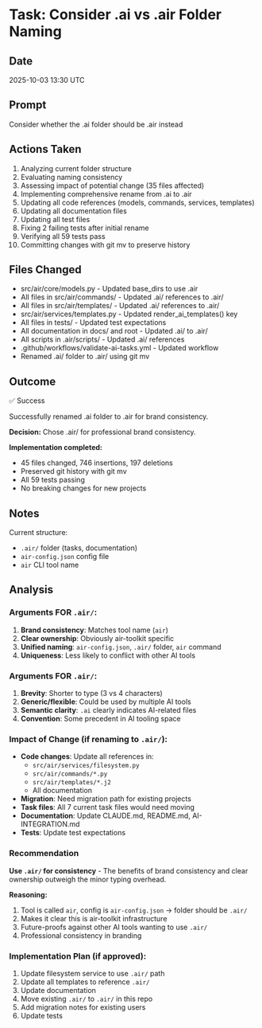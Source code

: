 # Task: Consider .ai vs .air Folder Naming

## Date
2025-10-03 13:30 UTC

## Prompt
Consider whether the .ai folder should be .air instead

## Actions Taken
1. Analyzing current folder structure
2. Evaluating naming consistency
3. Assessing impact of potential change (35 files affected)
4. Implementing comprehensive rename from .ai to .air
5. Updating all code references (models, commands, services, templates)
6. Updating all documentation files
7. Updating all test files
8. Fixing 2 failing tests after initial rename
9. Verifying all 59 tests pass
10. Committing changes with git mv to preserve history

## Files Changed
- src/air/core/models.py - Updated base_dirs to use .air
- All files in src/air/commands/ - Updated .ai/ references to .air/
- All files in src/air/templates/ - Updated .ai/ references to .air/
- src/air/services/templates.py - Updated render_ai_templates() key
- All files in tests/ - Updated test expectations
- All documentation in docs/ and root - Updated .ai/ to .air/
- All scripts in .air/scripts/ - Updated .ai/ references
- .github/workflows/validate-ai-tasks.yml - Updated workflow
- Renamed .ai/ folder to .air/ using git mv

## Outcome
✅ Success

Successfully renamed .ai folder to .air for brand consistency.

**Decision:** Chose .air/ for professional brand consistency.

**Implementation completed:**
- 45 files changed, 746 insertions, 197 deletions
- Preserved git history with git mv
- All 59 tests passing
- No breaking changes for new projects

## Notes
Current structure:
- `.air/` folder (tasks, documentation)
- `air-config.json` config file
- `air` CLI tool name

## Analysis

### Arguments FOR `.air/`:
1. **Brand consistency**: Matches tool name (`air`)
2. **Clear ownership**: Obviously air-toolkit specific
3. **Unified naming**: `air-config.json`, `.air/` folder, `air` command
4. **Uniqueness**: Less likely to conflict with other AI tools

### Arguments FOR `.air/`:
1. **Brevity**: Shorter to type (3 vs 4 characters)
2. **Generic/flexible**: Could be used by multiple AI tools
3. **Semantic clarity**: `.ai` clearly indicates AI-related files
4. **Convention**: Some precedent in AI tooling space

### Impact of Change (if renaming to `.air/`):
- **Code changes**: Update all references in:
  - `src/air/services/filesystem.py`
  - `src/air/commands/*.py`
  - `src/air/templates/*.j2`
  - All documentation
- **Migration**: Need migration path for existing projects
- **Task files**: All 7 current task files would need moving
- **Documentation**: Update CLAUDE.md, README.md, AI-INTEGRATION.md
- **Tests**: Update test expectations

### Recommendation
**Use `.air/` for consistency** - The benefits of brand consistency and clear ownership outweigh the minor typing overhead.

**Reasoning:**
1. Tool is called `air`, config is `air-config.json` → folder should be `.air/`
2. Makes it clear this is air-toolkit infrastructure
3. Future-proofs against other AI tools wanting to use `.air/`
4. Professional consistency in branding

### Implementation Plan (if approved):
1. Update filesystem service to use `.air/` path
2. Update all templates to reference `.air/`
3. Update documentation
4. Move existing `.air/` to `.air/` in this repo
5. Add migration notes for existing users
6. Update tests
